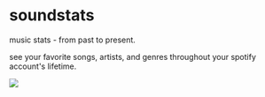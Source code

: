 # soundstats

music stats - from past to present.

see your favorite songs, artists, and genres throughout your spotify account's lifetime.

<img src="https://imgur.com/a/hCvgay8">

